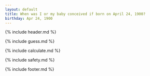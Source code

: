 ```yaml
---
layout: default
title: When was I or my baby conceived if born on April 24, 1900?
birthday: Apr 24, 1900
---
```


{% include header.md %}

{% include guess.md %}

{% include calculate.md %}

{% include safety.md %}

{% include footer.md %}



